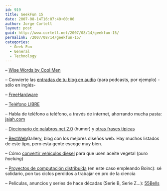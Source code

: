 ```yaml
---
id: 919
title: GeekFun 15
date: 2007-08-14T16:07:40+00:00
author: Jorge Cortell
layout: post
guid: http://www.cortell.net/2007/08/14/geekfun-15/
permalink: /2007/08/14/geekfun-15/
categories:
  - Geek Fun
  - General
  - Technology
---
```

– <a title="Wise Words by Cool Men" target="_blank" href="http://www.saunalahti.fi/frog1/wavs/coolmen.htm">Wise Words by Cool Men</a>

– Convierte las <a target="_blank" title="odiogo.com" href="http://www.odiogo.com/">entradas de tu blog en audio</a> (para podcasts, por ejemplo) -sólo en inglés-

– <a title="Arduino" target="_blank" href="http://www.arduino.cc/en/">FreeHardware</a>

– <a title="openMOKO" target="_blank" href="http://openmoko.org/">Teléfono LIBRE</a>

– Habla de teléfono a teléfono, a través de internet, ahorrando mucha pasta: <a title="jajah.com" target="_blank" href="http://www.jajah.com/">jajah.com</a>

– <a target="_blank" title="palabros" href="http://www.thebestpageintheuniverse.net/c.cgi?u=banish">Diccionario de palabros net 2.0</a> (humor) y <a target="_blank" title="otras frases tí­picas" href="http://www.thebestpageintheuniverse.net/c.cgi?u=boiling_blood">otras frases tí­picas</a>

– <a target="_blank" title="Best Web Gallery" href="http://bestwebgallery.com/">BestWeb</a>Gallery, blog con los mejores diseños web. Hay muchos listados de este tipo, pero esta gente escoge muy bien.

– Cómo <a title="Diesel" target="_blank" href="http://paperseed.wordpress.com/2007/06/23/converting-diesel-vehicles-to-use-vegetable-oil/">convertir vehí­culos diesel</a> para que usen aceite vegetal (puro _hacking_)

– <a target="_blank" title="BOINC" href="http://boinc.berkeley.edu/projects.php">Proyectos de computación distribuí­da</a> (en este caso empleando Boinc): sé solidario, pon tus ciclos perdidos a trabajar en pro de la ciencia

– Pelí­culas, anuncios y series de hace décadas (Serie B, Serie Z...): <a title="55Bells" target="_blank" href="http://55bells.blogspot.com/">55Bells</a>